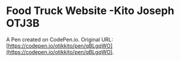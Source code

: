 # Food Truck Website -Kito Joseph  OTJ3B

A Pen created on CodePen.io. Original URL: [https://codepen.io/otikkito/pen/qBLgqWO](https://codepen.io/otikkito/pen/qBLgqWO).

